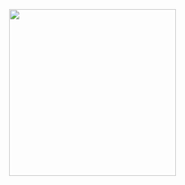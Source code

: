 <div id="header" align="center">
  <img src="https://media.giphy.com/media/v1.Y2lkPTc5MGI3NjExa3FqbWY5Yzh1ZzNmdDJ2bTNuZjhhbGkwemlnMGw4c2UxaHdnZTVuaSZlcD12MV9naWZzX3NlYXJjaCZjdD1n/x0sn0s8ayjHscv7xII/giphy.gif" width="300"/>
</div>
